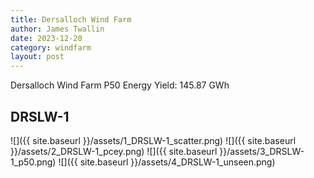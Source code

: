 ```yaml
---
title: Dersalloch Wind Farm
author: James Twallin
date: 2023-12-20
category: windfarm
layout: post
---
```

Dersalloch Wind Farm P50 Energy Yield: 145.87 GWh

DRSLW-1
-------------
![]({{ site.baseurl }}/assets/1_DRSLW-1_scatter.png)
![]({{ site.baseurl }}/assets/2_DRSLW-1_pcey.png)
![]({{ site.baseurl }}/assets/3_DRSLW-1_p50.png)
![]({{ site.baseurl }}/assets/4_DRSLW-1_unseen.png)

